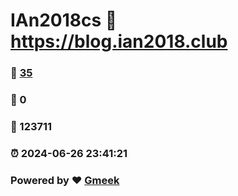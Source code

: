 # IAn2018cs :link: https://blog.ian2018.club 
### :page_facing_up: [35](https://blog.ian2018.club/tag.html) 
### :speech_balloon: 0 
### :hibiscus: 123711 
### :alarm_clock: 2024-06-26 23:41:21 
### Powered by :heart: [Gmeek](https://github.com/Meekdai/Gmeek)
